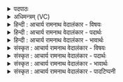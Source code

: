 <details><summary>पदपाठः</summary>

न꣢। दु꣣ष्टुतिः꣢। दुः꣣। स्तुतिः꣢। द्र꣣विणोदे꣡षु꣢। द्र꣣विणः। दे꣡षु꣢꣯। श꣣स्यते। न꣢। स्रे꣡धन्त꣢꣯म्। र꣣यिः꣢। न꣣शत्। सु꣣श꣡क्तिः꣢। सु꣣। श꣡क्तिः꣢꣯। इत्। म꣣घवन्। तु꣡भ्य꣢꣯म्। मा꣡व꣢꣯ते। दे꣡ष्ण꣢म्। यत्। पा꣡र्ये꣢꣯। दि꣣वि꣢। ८६८।
</details>

<details><summary>अधिमन्त्रम् (VC)</summary>

- इन्द्रः
- वसिष्ठो मैत्रावरुणिः
- प्रगाथः(विषमा बृहती, समा सतोबृहती)
- पञ्चमः
</details>

<details><summary>हिन्दी : आचार्य रामनाथ वेदालंकार - विषयः</summary>

अगले मन्त्र में फिर धनदाताओं की प्रशंसा है।
</details>

<details><summary>हिन्दी : आचार्य रामनाथ वेदालंकार - पदार्थः</summary>

पदार्थान्वयभाषाः -  (द्रविणोदेषु) धन का दान करनेवालों की (दुष्टुतिः) निन्दा (न शस्यते) नहीं कही जाती। (स्रेधन्तम्) धन,अन्न,वस्त्र आदि के दान द्वारा दीनों की सहायता न करके उन्हें चोट पहुँचानेवाले को (रयिः) धन (न नशत्) प्राप्त नहीं होता। हे (मघवन्) धनिक जन ! (पार्ये दिवि) पार करने योग्य जीवन-व्यवहार में (मावते) मुझ जैसे जन के लिए (यत्) जो (देष्णम्) दातव्य धन है,उसे पाने के लिए मैं (तुभ्यम्) आपके सम्मुख (सुशक्तिः इत्) सुपुरुषार्थी होता हुआ ही आता हूँ। अन्यथा पौरुषहीन मनुष्य की धनादि के दान से सदा सहायता कौन करता रहेगा?॥२॥
</details>

<details><summary>हिन्दी : आचार्य रामनाथ वेदालंकार - भावार्थः</summary>

भावार्थभाषाः -  दानवीरों का सर्वत्र कीर्तिगान होता है। निर्धनों को भी अपने पुरुषार्थ से धन कमाना चाहिए। सदा मांगते रहने से मनुष्य का स्वाभिमान नष्ट होता है ॥२॥ इस खण्ड में जीवात्मा, परमात्मा और आचार्य का विषय वर्णित होने से तथा धन के दानी की प्रशंसा होने से इस खण्ड की पूर्व खण्ड के साथ सङ्गति है, यह जानना चाहिए ॥ चतुर्थ अध्याय में चतुर्थ खण्ड समाप्त ॥
</details>

<details><summary>संस्कृत : आचार्य रामनाथ वेदालंकार - विषयः</summary>

अथ पुनरपि धनदाः प्रशस्यन्ते।
</details>

<details><summary>संस्कृत : आचार्य रामनाथ वेदालंकार - पदार्थः</summary>

पदार्थान्वयभाषाः -  (द्रविणोदेषु) धनदेषु।[द्रविणांसि धनानि ददतीति द्रविणोदाः तेषु।] (दुष्टुतिः) निन्दा (न शस्यते) न प्रोच्यते। (स्रेधन्तम्) धनान्नवस्त्रादिदानेन दीनानां साहाय्यं न कृत्वा तान् हिंसन्तम् (रयिः) धनम् (न नशत्) न व्याप्नोति। हे (मघवन्) धनिकजन ! (पार्ये दिवि) पारणीये जीवनव्यवहारे।[दिवु क्रीडाविजिगीषाव्यवहाराद्यर्थः।] (मावते) मत्सदृशाय जनाय।[‘युष्मदस्मदोः सादृशे वतुब् वाच्यः’इति वार्तिकेन अस्मच्छब्दात् सादृश्यार्थे वतुप्।] (यत् देष्णम्) दातव्यं धनमस्ति,तत् प्राप्तुमहम् (तुभ्यम्) त्वत्संमुखम् (सुशक्तिः इत्) सुपुरुषार्थः एव सन्,आगच्छामीति शेषः,अन्यथा पौरुषहीनस्य जनस्य सदैव धनादिदानेन कः साहाय्यं कुर्यात्?॥२॥२
</details>

<details><summary>संस्कृत : आचार्य रामनाथ वेदालंकार - भावार्थः</summary>

भावार्थभाषाः -  दानवीराणां कीर्तिः सर्वत्र गीयते। निर्धनैरपि स्वपुरुषार्थेन धनमर्जनीयम्। सदा याचनेन जनस्य स्वाभिमानो नश्यति ॥२॥ अस्मिन् खण्डे जीवात्मपरमात्माचार्याणां विषयवर्णनाद् धनदप्रशंसाकरणाच्चैतत्खण्डस्य पूर्वखण्डेन संगतिरस्तीति वेद्यम् ॥
</details>

<details><summary>संस्कृत : आचार्य रामनाथ वेदालंकार - पादटिप्पनी</summary>

टिप्पणी:   १. ऋ० ७।३२।२१, ‘न दु॑ष्टु॒ती मर्त्यो॑ विन्दते॒ वसु॒’ इति प्रथमः पादः। २. ऋग्भाष्ये दयानन्दर्षिणा मन्त्रोऽयं मनुष्या धनप्राप्तये किं किं कर्म कुर्युरिति विषये व्याख्यातः।
</details>